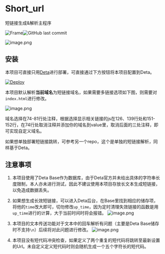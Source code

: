 # Short_url
短链接生成&amp;解析主程序

![Frame](https://img.shields.io/badge/Frame-Flask-blue?logo=Flask&label=框架)![GitHub last commit](https://img.shields.io/github/last-commit/Lord2333/Short_url?logo=github&label=上次更新&link=https://github.com/Lord2333/Short_url)

![image.png](https://s2.loli.net/2022/05/31/DaG4VBoM1nqE7hj.png)

## 安装
本项目可直接只用[Deta](https://web.deta.sh)进行部署，可直接通过下方按钮将本项目配置到Deta。

[![Deploy](https://button.deta.dev/1/svg)](https://go.deta.dev/deploy?repo=https://github.com/Lord2333/Short_url/)

本项目默认解析**当前域名**为短链接域名，如果需要多链接选项如下图，则需要对`index.html`进行修改。

![image.png](https://s2.loli.net/2022/05/31/hXFKarpH3ZjROvU.png)

域名选择在74-81行处注释，根据选择显示相关链接的js在126、139行处和151-152行，在74行处取消注释并添加你的域名到value里，取消后面的三处注释，即可实现自定义域名。

如果想单独部署短链接跳转，可参考另一个repo，这个是单独的短链接解析，同样基于Deta。

## 注意事项
1. 本项目使用了Deta Base作为数据库，由于Deta官方并未给出具体的字符串长度限制，本人亦未进行测试，因此不建议使用本项目存放长文本生成短链接，以免造成数据丢失。

2. 如果想生成长效短链接，可以进入Deta后台，在Base里找到相应的储存项，将他的`time`改大即可，切勿修改`up_time`，因为定时清理失效链接的函数是用`up_time`进行的计算，大于当前时间时将会报错。
![image.png](https://s2.loli.net/2022/05/31/ngrzoJRSbq5LkCl.png)

3. 本项目的文本传送功能对于文本中的回车解析有问题（主要是Deta Base储存时不支持`\n`）后续将对此问题进行修改。
![image.png](https://s2.loli.net/2022/05/31/7aeFhJD2zsHgiXV.png)
   
4. 本项目没有短代码冲突检查，如果定义了两个重复的短代码将跳转至最新设置的Url。未自定义定义短代码时则会随机生成一个五个字符长的短代码。
